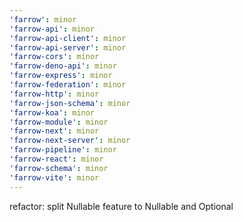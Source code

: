 ```yaml
---
'farrow': minor
'farrow-api': minor
'farrow-api-client': minor
'farrow-api-server': minor
'farrow-cors': minor
'farrow-deno-api': minor
'farrow-express': minor
'farrow-federation': minor
'farrow-http': minor
'farrow-json-schema': minor
'farrow-koa': minor
'farrow-module': minor
'farrow-next': minor
'farrow-next-server': minor
'farrow-pipeline': minor
'farrow-react': minor
'farrow-schema': minor
'farrow-vite': minor
---
```


refactor: split Nullable feature to Nullable and Optional

